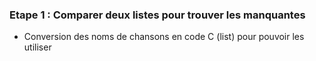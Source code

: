 ### Etape 1 : Comparer deux listes pour trouver les manquantes
- Conversion des noms de chansons en code C (list) pour pouvoir les utiliser
